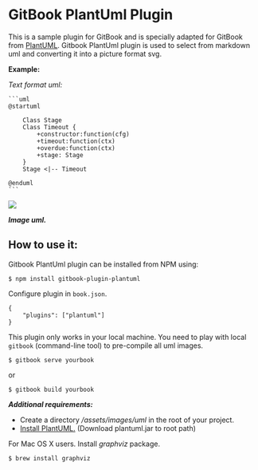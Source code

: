 **GitBook PlantUml Plugin**
==============

This is a sample plugin for GitBook and is specially adapted for GitBook from [PlantUML](http://www.plantuml.com/index.html). Gitbook PlantUml plugin is used to select from markdown uml and converting it into a picture format svg.

**Example:**

*Text format uml:*

<pre><code>```uml
@startuml

	Class Stage
	Class Timeout {
		+constructor:function(cfg)
		+timeout:function(ctx)
		+overdue:function(ctx)
		+stage: Stage
	}
 	Stage &lt;|-- Timeout

@enduml
```
</code></pre>

![](./images/uml.png)

***Image uml.***

**How to use it:**
--------------

Gitbook PlantUml plugin can be installed from NPM using:

```$ npm install gitbook-plugin-plantuml```

Configure plugin in `book.json`.

```
{
    "plugins": ["plantuml"]
}
```

This plugin only works in your local machine. You need to play with local `gitbook` (command-line tool) to pre-compile all uml images.

```$ gitbook serve yourbook```

or 

```$ gitbook build yourbook```

***Additional requirements:***

 - Create a directory */assets/images/uml* in the root of your project.
 - [Install PlantUML.](http://www.plantuml.com/download.html) (Download plantuml.jar to root path)

For Mac OS X users. Install *graphviz* package.

```$ brew install graphviz```
